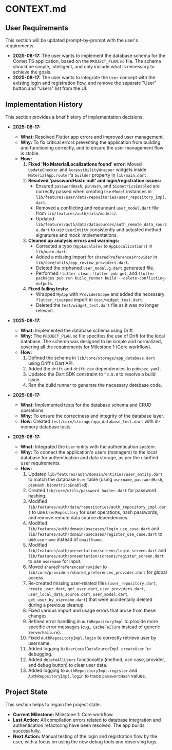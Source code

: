 # CONTEXT.md

## User Requirements

This section will be updated prompt-by-prompt with the user's requirements.

*   **2025-08-17:** The user wants to implement the database schema for the Comet TS application, based on the `PROJECT_PLAN.md` file. The schema should be simple, intelligent, and only include what is necessary to achieve the goals.
*   **2025-08-17:** The user wants to integrate the `User` concept with the existing login and registration flow, and remove the separate "User" button and "Users" list from the UI.

## Implementation History

This section provides a brief history of implementation decisions.

*   **2025-08-17:**
    *   **What:** Resolved Flutter app errors and improved user management.
    *   **Why:** To fix critical errors preventing the application from building and functioning correctly, and to ensure the user management flow is stable.
    *   **How:**
        1.  **Fixed 'No MaterialLocalizations found' error:** Moved `UpdateChecker` and `AccessibilityWrapper` widgets inside `MaterialApp.router`'s `builder` property in `lib/main.dart`.
        2.  **Resolved 'passwordHash: null' and login/registration issues:**
            -   Ensured `passwordHash`, `pinHash`, and `biometricsEnabled` are correctly passed when creating `UserModel` instances in `lib/features/user/data/repositories/user_repository_impl.dart`.
            -   Removed a conflicting and redundant `user_model.dart` file from `lib/features/auth/data/models/`.
            -   Updated `lib/features/auth/data/datasources/auth_remote_data_source.dart` to use `UserEntity` consistently and adjusted method signatures and mock implementations.
        3.  **Cleaned up analysis errors and warnings:**
            -   Corrected a typo (`AppLocalales` to `AppLocalizations`) in `lib/main.dart`.
            -   Added a missing import for `sharedPreferencesProvider` in `lib/core/utils/app_review_providers.dart`.
            -   Deleted the orphaned `user_model.g.dart` generated file.
            -   Performed `flutter clean`, `flutter pub get`, and `flutter packages pub run build_runner build --delete-conflicting-outputs`.
        4.  **Fixed failing tests:**
            -   Wrapped `MyApp` with `ProviderScope` and added the necessary `flutter_riverpod` import in `test/widget_test.dart`.
            -   Deleted the `test/widget_test.dart` file as it was no longer relevant.

*   **2025-08-17:**
    *   **What:** Implemented the database schema using Drift.
    *   **Why:** The `PROJECT_PLAN.md` file specifies the use of Drift for the local database. The schema was designed to be simple and normalized, covering all the requirements for Milestone 1 (Core workflow).
    *   **How:**
        1.  Defined the schema in `lib/core/storage/app_database.dart` using Drift's Dart API.
        2.  Added the `drift` and `drift_dev` dependencies to `pubspec.yaml`.
        3.  Updated the Dart SDK constraint to `^3.8.0` to resolve a build issue.
        4.  Ran the build runner to generate the necessary database code.

*   **2025-08-17:**
    *   **What:** Implemented tests for the database schema and CRUD operations.
    *   **Why:** To ensure the correctness and integrity of the database layer.
    *   **How:** Created `test/core/storage/app_database_test.dart` with in-memory database tests.

*   **2025-08-17:**
    *   **What:** Integrated the `User` entity with the authentication system.
    *   **Why:** To connect the application's users (managers) to the local database for authentication and data storage, as per the clarified user requirements.
    *   **How:**
        1.  Updated `lib/features/auth/domain/entities/user_entity.dart` to match the database `User` table (using `username`, `passwordHash`, `pinHash`, `biometricsEnabled`).
        2.  Created `lib/core/utils/password_hasher.dart` for password hashing.
        3.  Modified `lib/features/auth/data/repositories/auth_repository_impl.dart` to use `UserRepository` for user operations, hash passwords, and remove remote data source dependencies.
        4.  Modified `lib/features/auth/domain/usecases/login_use_case.dart` and `lib/features/auth/domain/usecases/register_use_case.dart` to use `username` instead of `email`/`name`.
        5.  Modified `lib/features/auth/presentation/screens/login_screen.dart` and `lib/features/auth/presentation/screens/register_screen.dart` to use `username` for input.
        6.  Moved `sharedPreferencesProvider` to `lib/core/providers/shared_preferences_provider.dart` for global access.
        7.  Re-created missing user-related files (`user_repository.dart`, `create_user.dart`, `get_user.dart`, `user_providers.dart`, `user_local_data_source.dart`, `user_model.dart`, `get_user_by_username.dart`) that were accidentally deleted during a previous cleanup.
        8.  Fixed various import and usage errors that arose from these changes.
        9.  Refined error handling in `AuthRepositoryImpl` to provide more specific error messages (e.g., `CacheFailure` instead of generic `ServerFailure`).
        10. Fixed `AuthRepositoryImpl.login` to correctly retrieve user by username.
        11. Added logging to `UserLocalDataSourceImpl.createUser` for debugging.
        12. Added `deleteAllUsers` functionality (method, use case, provider, and debug button) to clear user data.
        13. Added logging to `AuthRepositoryImpl.register` and `AuthRepositoryImpl.login` to trace `passwordHash` values.

## Project State

This section helps to regain the project state.

*   **Current Milestone:** Milestone 1: Core workflow.
*   **Last Action:** All compilation errors related to database integration and authentication refactoring have been resolved. The app builds successfully.
*   **Next Action:** Manual testing of the login and registration flow by the user, with a focus on using the new debug tools and observing logs.
